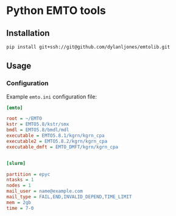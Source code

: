 # Python EMTO tools


## Installation

```bash
pip install git+ssh://git@github.com/dylanljones/emtolib.git
```


## Usage

### Configuration

Example ``emto.ini`` configuration file:

```ini
[emto]

root = ~/EMTO
kstr = EMTO5.8/kstr/smx
bmdl = EMTO5.8/bmdl/mdl
executable = EMTO5.8.1/kgrn/kgrn_cpa
executable2 = EMTO5.8.2/kgrn/kgrn_cpa
executable_dmft = EMTO_DMFT/kgrn/kgrn_cpa


[slurm]

partition = epyc
ntasks = 1
nodes = 1
mail_user = name@example.com
mail_type = FAIL,END,INVALID_DEPEND,TIME_LIMIT
mem = 2gb
time = 7-0
```
